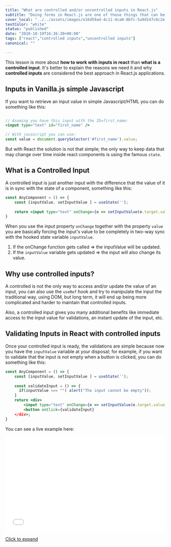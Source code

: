 ```yaml
---
title: "What are controlled and/or uncontrolled inputs in React.js"
subtitle: "Doing forms in React.js are one of those things that can be a little anoying"
cover_local: "../../assets/images/e16d59ad-4c11-4ca0-8bfc-5a9d147c6c2e.jpeg"
textColor: "white"
status: "published"
date: "2020-10-19T16:36:30+00:00"
tags: ["react","controlled inputs","uncontrolled inputs"]
canonical: ""

---
```


This lesson is more about **how to work with inputs in react** than **what is a controlled input**. It's better to explain the reasons we need it and why **controlled inputs** are considered the best approach in React.js applications.

## Inputs in Vanilla.js simple Javascript

If you want to retrieve an input value in simple Javascript/HTML you can do something like this:

```jsx

// Asuming you have this input with the ID=first_name:
<input type="text" id="first_name" /> 

// With javascript you can use:
const value = document.querySelector('#first_name').value;
```

But with React the solution is not that simple; the only way to keep data that may change over time inside react components is using the famous `state`.

## What is a Controlled Input

A controlled input is just another input with the difference that the value of it is in sync with the state of a component, something like this:

```jsx
const AnyComponent = () => {
    const [inputValue, setInputValue ] = useState('');
    
    return <input type="text" onChange={e => setInputValue(e.target.value)} value={inputValue} />
}
```

When you use the input property `onChange` together with the property `value` you are basically forcing the input's value to be completely in two-way sync with the hooked state variable `inputValue`.

1. If the onChange function gets called => the inputValue will be updated.
2. If the `inputValue` variable gets updated => the input will also change its value.

## Why use controlled inputs?

A controlled is not the only way to access and/or update the value of an input, you can also use the `useRef` hook and try to manipulate the input the traditional way, using DOM, but long term, it will end up being more complicated and harder to maintain that controlled inputs.

Also, a controlled input gives you many additional benefits like immediate access to the input value for validations, an instant update of the input, etc.

## Validating Inputs in React with controlled inputs

Once your controlled input is ready, the validations are simple because now you have the `inputValue` variable at your disposal; for example, if you want to validate that the input is not empty when a button is clicked, you can do something like this:


```jsx
const AnyComponent = () => {
    const [inputValue, setInputValue ] = useState('');
    
    const validateInput = () => {
      if(inputValue === "") alert("The input cannot be empty"));
    }
    return <div>
        <input type="text" onChange={e => setInputValue(e.target.value)} value={inputValue} />
        <button onClick={validateInput}
    </div>;
}
```

You can see a live example here:

<iframe width="100%" height="300" src="//jsfiddle.net/BreatheCode/yjcwozed/embedded/js,result/dark/" allowfullscreen="allowfullscreen" allowpaymentrequest frameborder="0"></iframe>

[Click to expand](https://jsfiddle.net/BreatheCode/yjcwozed/)
